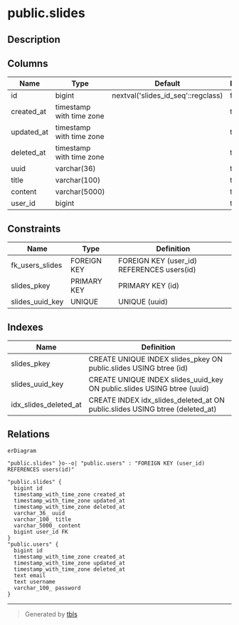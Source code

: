 # public.slides

## Description

## Columns

| Name       | Type                     | Default                            | Nullable | Children | Parents                         | Comment |
| ---------- | ------------------------ | ---------------------------------- | -------- | -------- | ------------------------------- | ------- |
| id         | bigint                   | nextval('slides_id_seq'::regclass) | false    |          |                                 |         |
| created_at | timestamp with time zone |                                    | true     |          |                                 |         |
| updated_at | timestamp with time zone |                                    | true     |          |                                 |         |
| deleted_at | timestamp with time zone |                                    | true     |          |                                 |         |
| uuid       | varchar(36)              |                                    | true     |          |                                 |         |
| title      | varchar(100)             |                                    | true     |          |                                 |         |
| content    | varchar(5000)            |                                    | true     |          |                                 |         |
| user_id    | bigint                   |                                    | true     |          | [public.users](public.users.md) |         |

## Constraints

| Name            | Type        | Definition                                 |
| --------------- | ----------- | ------------------------------------------ |
| fk_users_slides | FOREIGN KEY | FOREIGN KEY (user_id) REFERENCES users(id) |
| slides_pkey     | PRIMARY KEY | PRIMARY KEY (id)                           |
| slides_uuid_key | UNIQUE      | UNIQUE (uuid)                              |

## Indexes

| Name                  | Definition                                                                   |
| --------------------- | ---------------------------------------------------------------------------- |
| slides_pkey           | CREATE UNIQUE INDEX slides_pkey ON public.slides USING btree (id)            |
| slides_uuid_key       | CREATE UNIQUE INDEX slides_uuid_key ON public.slides USING btree (uuid)      |
| idx_slides_deleted_at | CREATE INDEX idx_slides_deleted_at ON public.slides USING btree (deleted_at) |

## Relations

```mermaid
erDiagram

"public.slides" }o--o| "public.users" : "FOREIGN KEY (user_id) REFERENCES users(id)"

"public.slides" {
  bigint id
  timestamp_with_time_zone created_at
  timestamp_with_time_zone updated_at
  timestamp_with_time_zone deleted_at
  varchar_36_ uuid
  varchar_100_ title
  varchar_5000_ content
  bigint user_id FK
}
"public.users" {
  bigint id
  timestamp_with_time_zone created_at
  timestamp_with_time_zone updated_at
  timestamp_with_time_zone deleted_at
  text email
  text username
  varchar_100_ password
}
```

---

> Generated by [tbls](https://github.com/k1LoW/tbls)

